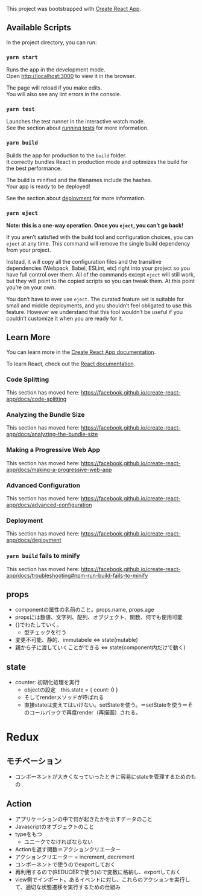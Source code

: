 This project was bootstrapped with [Create React App](https://github.com/facebook/create-react-app).

## Available Scripts

In the project directory, you can run:

### `yarn start`

Runs the app in the development mode.<br />
Open [http://localhost:3000](http://localhost:3000) to view it in the browser.

The page will reload if you make edits.<br />
You will also see any lint errors in the console.

### `yarn test`

Launches the test runner in the interactive watch mode.<br />
See the section about [running tests](https://facebook.github.io/create-react-app/docs/running-tests) for more information.

### `yarn build`

Builds the app for production to the `build` folder.<br />
It correctly bundles React in production mode and optimizes the build for the best performance.

The build is minified and the filenames include the hashes.<br />
Your app is ready to be deployed!

See the section about [deployment](https://facebook.github.io/create-react-app/docs/deployment) for more information.

### `yarn eject`

**Note: this is a one-way operation. Once you `eject`, you can’t go back!**

If you aren’t satisfied with the build tool and configuration choices, you can `eject` at any time. This command will remove the single build dependency from your project.

Instead, it will copy all the configuration files and the transitive dependencies (Webpack, Babel, ESLint, etc) right into your project so you have full control over them. All of the commands except `eject` will still work, but they will point to the copied scripts so you can tweak them. At this point you’re on your own.

You don’t have to ever use `eject`. The curated feature set is suitable for small and middle deployments, and you shouldn’t feel obligated to use this feature. However we understand that this tool wouldn’t be useful if you couldn’t customize it when you are ready for it.

## Learn More

You can learn more in the [Create React App documentation](https://facebook.github.io/create-react-app/docs/getting-started).

To learn React, check out the [React documentation](https://reactjs.org/).

### Code Splitting

This section has moved here: https://facebook.github.io/create-react-app/docs/code-splitting

### Analyzing the Bundle Size

This section has moved here: https://facebook.github.io/create-react-app/docs/analyzing-the-bundle-size

### Making a Progressive Web App

This section has moved here: https://facebook.github.io/create-react-app/docs/making-a-progressive-web-app

### Advanced Configuration

This section has moved here: https://facebook.github.io/create-react-app/docs/advanced-configuration

### Deployment

This section has moved here: https://facebook.github.io/create-react-app/docs/deployment

### `yarn build` fails to minify


This section has moved here: https://facebook.github.io/create-react-app/docs/troubleshooting#npm-run-build-fails-to-minify

## props
- componentの属性の名前のこと。props.name, props.age
- propsには数値、文字列、配列、オブジェクト、関数、何でも使用可能
- {}でわたしていく。
  - 型チェックを行う 
- 変更不可能、静的、immutabele ⇔ state(mutable)
- 親から子に渡していくことができる ⇔ state(component内だけで動く)

## state
- counter: 初期化処理を実行
  - objectの設定　this.state = { count: 0 }
  - そしてrenderメソッドが呼ばれる
  - 直接stateは変えてはいけない。setStateを使う。＝setStateを使う＝そのコールバックで再度render（再描画）される。

# Redux
## モチベーション
- コンポーネントが大きくなっていったときに容易にstateを管理するためのもの

## Action
- アプリケーションの中で何が起きたかを示すデータのこと
- Javascriptのオブジェクトのこと
- typeをもつ
  - ユニークでなければならない
- Actionを返す関数＝アクションクリエーター
- アクションクリエーター = increment, decrement
- コンポーネントで使うのでexportしておく
- 再利用するので(REDUCERで使う)ので変数に格納し、exportしておく
- view側でインポート。あるイベントに対し、これらのアクションを実行して、適切な状態遷移を実行するための仕組み